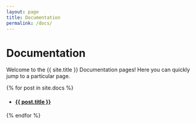 ```yaml
---
layout: page
title: Documentation
permalink: /docs/
---
```


# Documentation

Welcome to the {{ site.title }} Documentation pages! Here you can quickly jump to a 
particular page.

{% for post in site.docs  %}
<ul>
<li class="c-archives__item">
  <a href="{{ post.url | prepend: site.baseurl }}"><h4>{{ post.title }}</h4></a>
  </li>
</ul>
{% endfor %}
